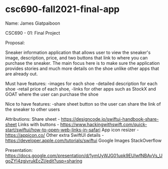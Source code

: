 # csc690-fall2021-final-app

Name: James Giatpaiboon

CSC690 - 01: Final Project


Proposal: 

Sneaker information application that allows user to view the sneaker's image, description, price, and two buttons that link to where you can purchase the sneaker. The main focus here is to make sure the application provides stories and much more details on the shoe unlike other apps that are already out.

Must have features:
-images for each shoe
-detailed description for each shoe
-retail price of each shoe,
-links for other apps such as StockX and GOAT where the user can purchase the shoe

Nice to have features:
-share sheet button so the user can share the link of the sneaker to other users

Attributions:
Share sheet - https://designcode.io/swiftui-handbook-share-sheet
Links with buttons - https://www.hackingwithswift.com/quick-start/swiftui/how-to-open-web-links-in-safari
App icon resizer - https://appicon.co/
Other extra SwiftUI details - https://developer.apple.com/tutorials/swiftui
Google Images
StackOverflow
 


Presentation: https://docs.google.com/presentation/d/1ymUyWJG01upk9EUIwfNBAvVs_UgoZYl4zgjvrukEcZI/edit?usp=sharing
 
